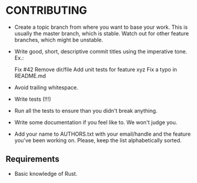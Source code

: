 # CONTRIBUTING

* Create a topic branch from where you want to base your work. This is usually
  the master branch, which is stable. Watch out for other feature branches,
  which might be unstable.
* Write good, short, descriptive commit titles using the imperative tone. Ex.:

    Fix #42
    Remove dir/file
    Add unit tests for feature xyz
    Fix a typo in README.md

* Avoid trailing whitespace.
* Write tests (!!!)
* Run all the tests to ensure than you didn't break anything.
* Write some documentation if you feel like to. We won't judge you.
* Add your name to AUTHORS.txt with your email/handle and the feature you've
  been working on. Please, keep the list alphabetically sorted.

## Requirements

* Basic knowledge of Rust.
